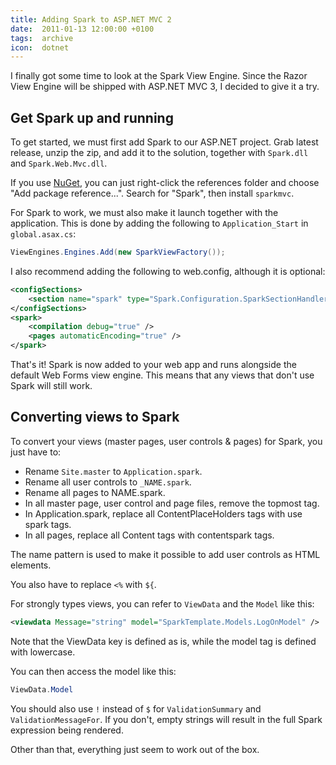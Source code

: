 ```yaml
---
title: Adding Spark to ASP.NET MVC 2
date:  2011-01-13 12:00:00 +0100
tags:  archive
icon:  dotnet
---
```


I finally got some time to look at the Spark View Engine. Since the Razor View Engine will be shipped with ASP.NET MVC 3, I decided to give it a try.


## Get Spark up and running

To get started, we must first add Spark to our ASP.NET project. Grab latest release, unzip the zip, and add it to the solution, together with `Spark.dll` and `Spark.Web.Mvc.dll`.

If you use [NuGet](https://www.nuget.org), you can just right-click the references folder and choose "Add package reference...". Search for "Spark", then install `sparkmvc`.

For Spark to work, we must also make it launch together with the application. This is done by adding the following to `Application_Start` in `global.asax.cs`:

```csharp
ViewEngines.Engines.Add(new SparkViewFactory());
```

I also recommend adding the following to web.config, although it is optional:

```xml
<configSections>
	<section name="spark" type="Spark.Configuration.SparkSectionHandler, Spark"/>
</configSections>
<spark>
	<compilation debug="true" />
	<pages automaticEncoding="true" />
</spark>
```

That's it! Spark is now added to your web app and runs alongside the default Web Forms view engine. This means that any views that don't use Spark will still work.


## Converting views to Spark

To convert your views (master pages, user controls & pages) for Spark, you just have to:

- Rename `Site.master` to `Application.spark`.
- Rename all user controls to `_NAME.spark`.
- Rename all pages to NAME.spark.
- In all master page, user control and page files, remove the topmost tag.
- In Application.spark, replace all ContentPlaceHolders tags with use spark tags.
- In all pages, replace all Content tags with contentspark tags.

The name pattern is used to make it possible to add user controls as HTML elements.

You also have to replace `<%` with `${`.

For strongly types views, you can refer to `ViewData` and the `Model` like this:

```xml
<viewdata Message="string" model="SparkTemplate.Models.LogOnModel" />
```

Note that the ViewData key is defined as is, while the model tag is defined with lowercase. 

You can then access the model like this:

```csharp
ViewData.Model
```

You should also use `!` instead of `$` for `ValidationSummary` and `ValidationMessageFor`. If you don't, empty strings will result in the full Spark expression being rendered.

Other than that, everything just seem to work out of the box.